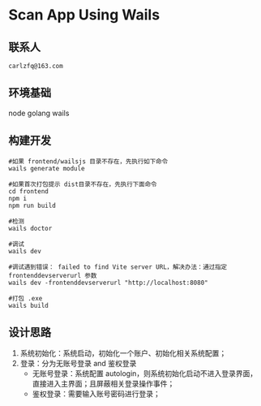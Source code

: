 # Scan App Using Wails

## 联系人

```
carlzfq@163.com
```

## 环境基础

node
golang
wails

## 构建开发

```
#如果 frontend/wailsjs 目录不存在，先执行如下命令
wails generate module

#如果首次打包提示 dist目录不存在，先执行下面命令
cd frontend
npm i
npm run build

#检测
wails doctor

#调试
wails dev

#调试遇到错误： failed to find Vite server URL，解决办法：通过指定 frontenddevserverurl 参数
wails dev -frontenddevserverurl "http://localhost:8080"

#打包 .exe
wails build
```

## 设计思路

1. 系统初始化：系统启动，初始化一个账户、初始化相关系统配置；
2. 登录：分为无账号登录 and 鉴权登录
   - 无账号登录：系统配置 autologin，则系统初始化启动不进入登录界面，直接进入主界面；且屏蔽相关登录操作事件；
   - 鉴权登录：需要输入账号密码进行登录；
